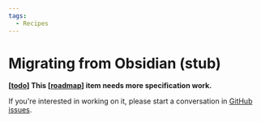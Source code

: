 ```yaml
---
tags:
  - Recipes
---
```


# Migrating from Obsidian (stub)

**[[todo]] This [[roadmap]] item needs more specification work.**

If you're interested in working on it, please start a conversation in [GitHub issues](https://github.com/foambubble/foam/issues).

[//begin]: # "Autogenerated link references for markdown compatibility"
[todo]: ../dev/todo.md "Todo"
[roadmap]: ../dev/roadmap.md "Roadmap"
[//end]: # "Autogenerated link references"
